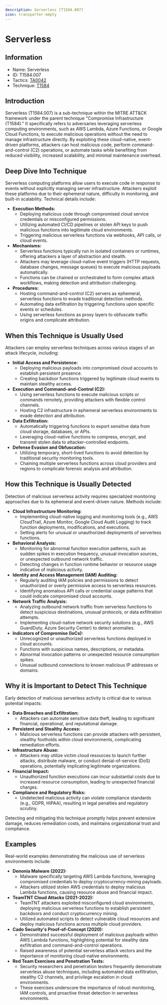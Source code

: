 ```yaml
---
description: Serverless [T1584.007]
icon: transporter-empty
---
```


# Serverless

## Information

- Name: Serverless
- ID: T1584.007
- Tactics: [TA0042](../TA0042/TA0042.md)
- Technique: [T1584](T1584.md)

## Introduction

Serverless (T1584.007) is a sub-technique within the MITRE ATT\&CK framework under the parent technique "Compromise Infrastructure (T1584)." It specifically refers to adversaries leveraging serverless computing environments, such as AWS Lambda, Azure Functions, or Google Cloud Functions, to execute malicious operations without the need to manage infrastructure directly. By exploiting these cloud-native, event-driven platforms, attackers can host malicious code, perform command-and-control (C2) operations, or automate tasks while benefiting from reduced visibility, increased scalability, and minimal maintenance overhead.

## Deep Dive Into Technique

Serverless computing platforms allow users to execute code in response to events without explicitly managing server infrastructure. Attackers exploit these platforms due to their ephemeral nature, difficulty in monitoring, and built-in scalability. Technical details include:

- **Execution Methods:**
  - Deploying malicious code through compromised cloud service credentials or misconfigured permissions.
  - Utilizing automated CI/CD pipelines or stolen API keys to push malicious functions into legitimate cloud environments.
  - Triggering malicious serverless functions via webhooks, API calls, or cloud events.
- **Mechanisms:**
  - Serverless functions typically run in isolated containers or runtimes, offering attackers a layer of abstraction and stealth.
  - Attackers may leverage cloud-native event triggers (HTTP requests, database changes, message queues) to execute malicious payloads automatically.
  - Functions can be chained or orchestrated to form complex attack workflows, making detection and attribution challenging.
- **Procedures:**
  - Hosting command-and-control (C2) servers as ephemeral, serverless functions to evade traditional detection methods.
  - Automating data exfiltration by triggering functions upon specific events or schedules.
  - Using serverless functions as proxy layers to obfuscate traffic origins and complicate attribution.

## When this Technique is Usually Used

Attackers can employ serverless techniques across various stages of an attack lifecycle, including:

- **Initial Access and Persistence:**
  - Deploying malicious payloads into compromised cloud accounts to establish persistent presence.
  - Creating backdoor functions triggered by legitimate cloud events to maintain stealthy access.
- **Execution and Command-and-Control (C2):**
  - Using serverless functions to execute malicious scripts or commands remotely, providing attackers with flexible control channels.
  - Hosting C2 infrastructure in ephemeral serverless environments to evade detection and attribution.
- **Data Exfiltration:**
  - Automatically triggering functions to export sensitive data from cloud storage, databases, or APIs.
  - Leveraging cloud-native functions to compress, encrypt, and transmit stolen data to attacker-controlled endpoints.
- **Defense Evasion and Obfuscation:**
  - Utilizing temporary, short-lived functions to avoid detection by traditional security monitoring tools.
  - Chaining multiple serverless functions across cloud providers and regions to complicate forensic analysis and attribution.

## How this Technique is Usually Detected

Detection of malicious serverless activity requires specialized monitoring approaches due to its ephemeral and event-driven nature. Methods include:

- **Cloud Infrastructure Monitoring:**
  - Implementing cloud-native logging and monitoring tools (e.g., AWS CloudTrail, Azure Monitor, Google Cloud Audit Logging) to track function deployments, modifications, and executions.
  - Setting alerts for unusual or unauthorized deployments of serverless functions.
- **Behavioral Analysis:**
  - Monitoring for abnormal function execution patterns, such as sudden spikes in execution frequency, unusual invocation sources, or unexpected outbound network traffic.
  - Detecting changes in function runtime behavior or resource usage indicative of malicious activity.
- **Identity and Access Management (IAM) Auditing:**
  - Regularly auditing IAM policies and permissions to detect unauthorized or overly permissive access to serverless resources.
  - Identifying anomalous API calls or credential usage patterns that could indicate compromised cloud accounts.
- **Network Traffic Analysis:**
  - Analyzing outbound network traffic from serverless functions to detect suspicious destinations, unusual protocols, or data exfiltration attempts.
  - Implementing cloud-native network security solutions (e.g., AWS GuardDuty, Azure Security Center) to detect anomalies.
- **Indicators of Compromise (IoCs):**
  - Unrecognized or unauthorized serverless functions deployed in cloud accounts.
  - Functions with suspicious names, descriptions, or metadata.
  - Abnormal invocation patterns or unexpected resource consumption spikes.
  - Unusual outbound connections to known malicious IP addresses or domains.

## Why it is Important to Detect This Technique

Early detection of malicious serverless activity is critical due to various potential impacts:

- **Data Breaches and Exfiltration:**
  - Attackers can automate sensitive data theft, leading to significant financial, operational, and reputational damage.
- **Persistent and Stealthy Access:**
  - Malicious serverless functions can provide attackers with persistent, stealthy footholds within cloud environments, complicating remediation efforts.
- **Infrastructure Abuse:**
  - Attackers may utilize victim cloud resources to launch further attacks, distribute malware, or conduct denial-of-service (DoS) operations, potentially implicating legitimate organizations.
- **Financial Impact:**
  - Unauthorized function executions can incur substantial costs due to increased resource consumption, leading to unexpected financial charges.
- **Compliance and Regulatory Risks:**
  - Undetected malicious activity can violate compliance standards (e.g., GDPR, HIPAA), resulting in legal penalties and regulatory scrutiny.

Detecting and mitigating this technique promptly helps prevent extensive damage, reduces remediation costs, and maintains organizational trust and compliance.

## Examples

Real-world examples demonstrating the malicious use of serverless environments include:

- **Denonia Malware (2022):**
  - Malware specifically targeting AWS Lambda functions, leveraging compromised credentials to deploy cryptocurrency-mining payloads.
  - Attackers utilized stolen AWS credentials to deploy malicious Lambda functions, causing resource abuse and financial impact.
- **TeamTNT Cloud Attacks (2021-2022):**
  - TeamTNT attackers exploited misconfigured cloud environments, deploying malicious serverless functions to establish persistent backdoors and conduct cryptocurrency mining.
  - Utilized automated scripts to detect vulnerable cloud resources and deploy malicious functions across multiple cloud providers.
- **Cado Security's Proof-of-Concept (2020):**
  - Demonstrated successful deployment of malicious payloads within AWS Lambda functions, highlighting potential for stealthy data exfiltration and command-and-control operations.
  - Raised awareness of potential serverless attack vectors and the importance of monitoring cloud-native environments.
- **Red Team Exercises and Penetration Tests:**
  - Security researchers and penetration testers frequently demonstrate serverless abuse techniques, including automated data exfiltration, stealthy C2 channels, and privilege escalation in cloud environments.
  - These exercises underscore the importance of robust monitoring, IAM controls, and proactive threat detection in serverless environments.
